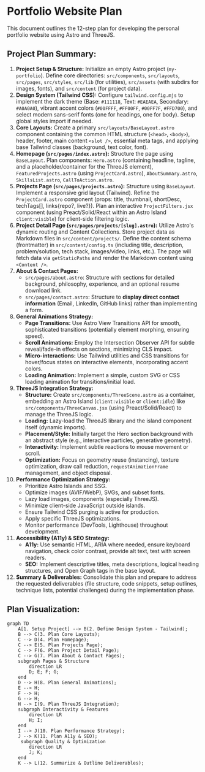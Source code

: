 # Portfolio Website Plan

This document outlines the 12-step plan for developing the personal portfolio website using Astro and ThreeJS.

## Project Plan Summary:

1.  **Project Setup & Structure:** Initialize an empty Astro project (`my-portfolio`). Define core directories: `src/components`, `src/layouts`, `src/pages`, `src/styles`, `src/lib` (for utilities), `src/assets` (with subdirs for images, fonts), and `src/content` (for project data).
2.  **Design System (Tailwind CSS):** Configure `tailwind.config.mjs` to implement the dark theme (Base: `#111118`, Text: `#EAEAEA`, Secondary: `#A0A0A0`), vibrant accent colors (`#00FFFF`, `#FF00FF`, `#00FF7F`, `#FFD700`), and select modern sans-serif fonts (one for headings, one for body). Setup global styles import if needed.
3.  **Core Layouts:** Create a primary `src/layouts/BaseLayout.astro` component containing the common HTML structure (`<head>`, `<body>`), header, footer, main content `<slot />`, essential meta tags, and applying base Tailwind classes (background, text color, font).
4.  **Homepage (`src/pages/index.astro`):** Structure the page using `BaseLayout`. Plan components: `Hero.astro` (containing headline, tagline, and a placeholder/container for the ThreeJS element), `FeaturedProjects.astro` (using `ProjectCard.astro`), `AboutSummary.astro`, `SkillsList.astro`, `CallToAction.astro`.
5.  **Projects Page (`src/pages/projects.astro`):** Structure using `BaseLayout`. Implement a responsive grid layout (Tailwind). Refine the `ProjectCard.astro` component (props: title, thumbnail, shortDesc, techTags[], links{repo?, live?}). Plan an interactive `ProjectFilters.jsx` component (using Preact/Solid/React within an Astro Island `client:visible`) for client-side filtering logic.
6.  **Project Detail Page (`src/pages/projects/[slug].astro`):** Utilize Astro's dynamic routing and Content Collections. Store project data as Markdown files in `src/content/projects/`. Define the content schema (frontmatter) in `src/content/config.ts` (including title, description, problem/solution, tech stack, images/video, links, etc.). The page will fetch data via `getStaticPaths` and render the Markdown content using `<Content />`.
7.  **About & Contact Pages:**
    *   `src/pages/about.astro`: Structure with sections for detailed background, philosophy, experience, and an optional resume download link.
    *   `src/pages/contact.astro`: Structure to **display direct contact information** (Email, LinkedIn, GitHub links) rather than implementing a form.
8.  **General Animations Strategy:**
    *   **Page Transitions:** Use Astro View Transitions API for smooth, sophisticated transitions (potentially element morphing, ensuring speed).
    *   **Scroll Animations:** Employ the Intersection Observer API for subtle reveal/fade-in effects on sections, minimizing CLS impact.
    *   **Micro-interactions:** Use Tailwind utilities and CSS transitions for hover/focus states on interactive elements, incorporating accent colors.
    *   **Loading Animation:** Implement a simple, custom SVG or CSS loading animation for transitions/initial load.
9.  **ThreeJS Integration Strategy:**
    *   **Structure:** Create `src/components/ThreeScene.astro` as a container, embedding an Astro Island (`client:visible` or `client:idle`) like `src/components/ThreeCanvas.jsx` (using Preact/Solid/React) to manage the ThreeJS logic.
    *   **Loading:** Lazy-load the ThreeJS library and the island component itself (dynamic imports).
    *   **Placement/Style:** Initially target the Hero section background with an abstract style (e.g., interactive particles, generative geometry).
    *   **Interactivity:** Implement subtle reactions to mouse movement or scroll.
    *   **Optimization:** Focus on geometry reuse (instancing), texture optimization, draw call reduction, `requestAnimationFrame` management, and object disposal.
10. **Performance Optimization Strategy:**
    *   Prioritize Astro Islands and SSG.
    *   Optimize images (AVIF/WebP), SVGs, and subset fonts.
    *   Lazy load images, components (especially ThreeJS).
    *   Minimize client-side JavaScript outside islands.
    *   Ensure Tailwind CSS purging is active for production.
    *   Apply specific ThreeJS optimizations.
    *   Monitor performance (DevTools, Lighthouse) throughout development.
11. **Accessibility (A11y) & SEO Strategy:**
    *   **A11y:** Use semantic HTML, ARIA where needed, ensure keyboard navigation, check color contrast, provide alt text, test with screen readers.
    *   **SEO:** Implement descriptive titles, meta descriptions, logical heading structures, and Open Graph tags in the base layout.
12. **Summary & Deliverables:** Consolidate this plan and prepare to address the requested deliverables (file structure, code snippets, setup outlines, technique lists, potential challenges) during the implementation phase.

## Plan Visualization:

```mermaid
graph TD
    A[1. Setup Project] --> B(2. Define Design System - Tailwind);
    B --> C(3. Plan Core Layouts);
    C --> D(4. Plan Homepage);
    C --> E(5. Plan Projects Page);
    C --> F(6. Plan Project Detail Page);
    C --> G(7. Plan About & Contact Pages);
    subgraph Pages & Structure
        direction LR
        D; E; F; G;
    end
    D --> H(8. Plan General Animations);
    E --> H;
    F --> H;
    G --> H;
    H --> I(9. Plan ThreeJS Integration);
    subgraph Interactivity & Features
        direction LR
        H; I;
    end
    I --> J(10. Plan Performance Strategy);
    J --> K(11. Plan A11y & SEO);
     subgraph Quality & Optimization
        direction LR
        J; K;
    end
    K --> L(12. Summarize & Outline Deliverables);